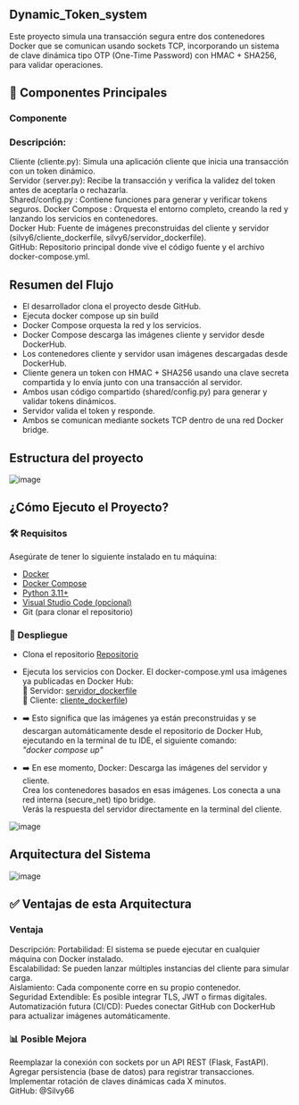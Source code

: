 ## Dynamic_Token_system
Este proyecto simula una transacción segura entre dos contenedores Docker que se comunican usando sockets TCP, incorporando un sistema de clave dinámica tipo OTP (One-Time Password) con HMAC + SHA256, para validar operaciones.
## 🧩 Componentes Principales
### Componente
### Descripción: <br>
Cliente (cliente.py): Simula una aplicación cliente que inicia una transacción con un token dinámico.<br> 
Servidor (server.py): Recibe la transacción y verifica la validez del token antes de aceptarla o rechazarla.<br> 
Shared/config.py : Contiene funciones para generar y verificar tokens seguros. Docker Compose : Orquesta el entorno completo, creando la red y lanzando los servicios en contenedores.<br> 
Docker Hub: Fuente de imágenes preconstruidas del cliente y servidor (silvy6/cliente_dockerfile, silvy6/servidor_dockerfile).<br> 
GitHub: Repositorio principal donde vive el código fuente y el archivo docker-compose.yml. <br> 
## Resumen del Flujo
- El desarrollador clona el proyecto desde GitHub.
- Ejecuta docker compose up sin build
- Docker Compose orquesta la red y los servicios.
-	Docker Compose descarga las imágenes cliente y servidor desde DockerHub.
-	Los contenedores cliente y servidor usan imágenes descargadas desde DockerHub.
-	Cliente genera un token con HMAC + SHA256 usando una clave secreta compartida y lo envía junto con una transacción al servidor.
-	Ambos usan código compartido (shared/config.py) para generar y validar tokens dinámicos.
-	Servidor valida el token y responde.
-	Ambos se comunican mediante sockets TCP dentro de una red Docker bridge.
  
## Estructura del proyecto
![image](https://github.com/user-attachments/assets/8accad6e-b5ac-4f25-b5ac-4ddcd7b8ed00)

 
## ¿Cómo Ejecuto el Proyecto?

### 🛠️ Requisitos
Asegúrate de tener lo siguiente instalado en tu máquina:

- [Docker](https://www.docker.com/products/docker-desktop)
- [Docker Compose](https://docs.docker.com/compose/)
- [Python 3.11+](https://www.python.org/)
- [Visual Studio Code (opcional)](https://code.visualstudio.com/)
- Git (para clonar el repositorio)
  
### 🚀 Despliegue
-	Clona el repositorio [Repositorio](https://github.com/Silvy66/Dynamic_Token_system.git)
-	Ejecuta los servicios con Docker. El docker-compose.yml usa imágenes ya publicadas en Docker Hub:  <br>
🐳 Servidor: [servidor_dockerfile](https://hub.docker.com/repository/docker/silvy6/servidor_dockerfile/general) <br>
🐳 Cliente: [cliente_dockerfile](https://hub.docker.com/repository/docker/silvy6/cliente_dockerfile/general)) <br>
-	➡️ Esto significa que las imágenes ya están preconstruidas y se descargan automáticamente desde el repositorio de Docker Hub, ejecutando en la terminal de tu IDE, el siguiente comando:
	<br> *"docker compose up"* <br>
   
-	➡️ En ese momento, Docker:
Descarga las imágenes del servidor y cliente.<br>
Crea los contenedores basados en esas imágenes. Los conecta a una red interna (secure_net) tipo bridge. <br>
Verás la respuesta del servidor directamente en la terminal del cliente.

![image](https://github.com/user-attachments/assets/f3bddeb5-dd06-467c-b673-e4797c08335f)

## Arquitectura del Sistema
 ![image](https://github.com/user-attachments/assets/5e953918-b06d-41a7-b7fb-68f9d9015f07)

## ✅ Ventajas de esta Arquitectura
### Ventaja
Descripción:
Portabilidad: El sistema se puede ejecutar en cualquier máquina con Docker instalado. <br>
Escalabilidad: Se pueden lanzar múltiples instancias del cliente para simular carga. <br>
Aislamiento: Cada componente corre en su propio contenedor. <br>
Seguridad Extendible: Es posible integrar TLS, JWT o firmas digitales. <br>
Automatización futura (CI/CD): Puedes conectar GitHub con DockerHub para actualizar imágenes automáticamente. <br>

### 📊 Posible Mejora <br>
Reemplazar la conexión con sockets por un API REST (Flask, FastAPI).<br>
Agregar persistencia (base de datos) para registrar transacciones.<br>
Implementar rotación de claves dinámicas cada X minutos. <br>
GitHub: @Silvy66

